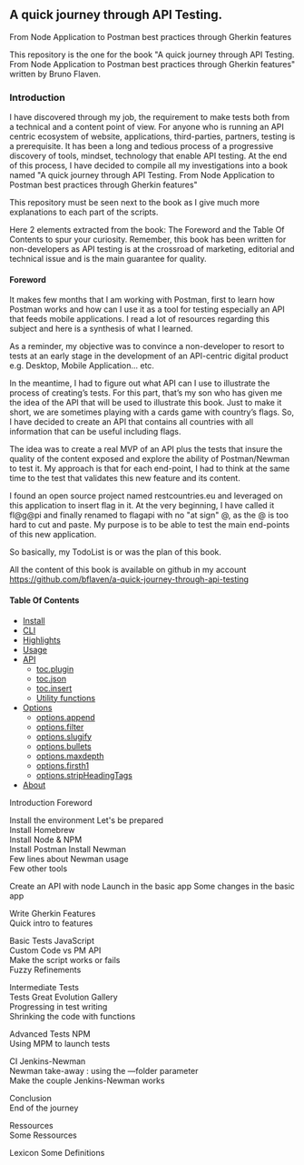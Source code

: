 ##  A quick journey through API Testing. 
From Node Application to Postman best practices through Gherkin features


This repository is the one for the book "A quick journey through API Testing. From Node Application to Postman best practices through Gherkin features" written by Bruno Flaven.

### Introduction

I have discovered through my job, the requirement to make tests both from a technical and a content point of view. For anyone who is running an API centric ecosystem of website, applications, third-parties, partners, testing is a prerequisite. It has been a long and tedious process of a progressive discovery of tools, mindset, technology that enable API testing. At the end of this process, I have decided to compile all my investigations into a book named "A quick journey through API Testing. From Node Application to Postman best practices through Gherkin features"


This repository must be seen next to the book as I give much more explanations to each part of the scripts.

Here 2 elements extracted from the book: The Foreword and the Table Of Contents to spur your curiosity. Remember, this book has been written for non-developers as API testing is at the crossroad of marketing, editorial and technical issue and is the main guarantee for quality.

#### Foreword

It makes few months that I am working with Postman, first to learn how Postman works and how can I use it as a tool for testing especially an API that feeds mobile applications. I read a lot of resources regarding this subject and here is a synthesis of what I learned.

As a reminder, my objective was to convince a non-developer to resort to tests at an early stage in the development of an API-centric digital product e.g. Desktop, Mobile Application… etc. 

In the meantime, I had to figure out what API can I use to illustrate the process of creating’s tests. For this part, that’s my son who has given me the idea of the API that will be used to illustrate this book. Just to make it short, we are sometimes playing with a cards game with country’s flags. So, I have decided to create an API that contains all countries with all information that can be useful including flags.

The idea was to create a real MVP of an API plus the tests that insure the quality of the content exposed and explore the ability of Postman/Newman to test it. My approach is that for each end-point, I had to think at the same time to the test that validates this new feature and its content.

I found an open source project named restcountries.eu and leveraged on this application to insert flag in it. At the very beginning, I have called it fl@g@pi and finally renamed to flagapi with no "at sign" @, as the @ is too hard to cut and paste. My purpose is to be able to test the main end-points of this new application.

So basically, my TodoList is or was the plan of this book.

All the content of this book is available on github in my account https://github.com/bflaven/a-quick-journey-through-api-testing


#### Table Of Contents

- [Install](#install)
- [CLI](#cli)
- [Highlights](#highlights)
- [Usage](#usage)
- [API](#api)
  * [toc.plugin](#tocplugin)
  * [toc.json](#tocjson)
  * [toc.insert](#tocinsert)
  * [Utility functions](#utility-functions)
- [Options](#options)
  * [options.append](#optionsappend)
  * [options.filter](#optionsfilter)
  * [options.slugify](#optionsslugify)
  * [options.bullets](#optionsbullets)
  * [options.maxdepth](#optionsmaxdepth)
  * [options.firsth1](#optionsfirsth1)
  * [options.stripHeadingTags](#optionsstripheadingtags)
- [About](#about)



Introduction
        Foreword

Install the environment
        Let's be prepared       
        Install Homebrew        
        Install Node & NPM      
        Install Postman 
        Install Newman  
        Few lines about Newman usage    
        Few other tools

Create an API with node 
        Launch in the basic app 
        Some changes in the basic app   

Write Gherkin Features  
        Quick intro to features 

Basic Tests JavaScript  
        Custom Code vs PM API   
        Make the script works or fails  
        Fuzzy Refinements       

Intermediate Tests      
        Tests Great Evolution Gallery   
        Progressing in test writing     
        Shrinking the code with functions       

Advanced Tests NPM      
        Using MPM to launch tests       

CI Jenkins-Newman       
        Newman take-away : using the —folder parameter  
        Make the couple Jenkins-Newman works    

Conclusion      
        End of the journey      

Ressources      
        Some Ressources 

Lexicon 
        Some Definitions        

